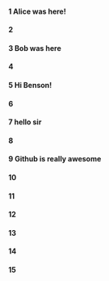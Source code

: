 #### 1 Alice was here!
#### 2
#### 3 Bob was here
#### 4
#### 5 Hi Benson!
#### 6
#### 7 hello sir
#### 8
#### 9 Github is really awesome
#### 10
#### 11
#### 12
#### 13
#### 14
#### 15
